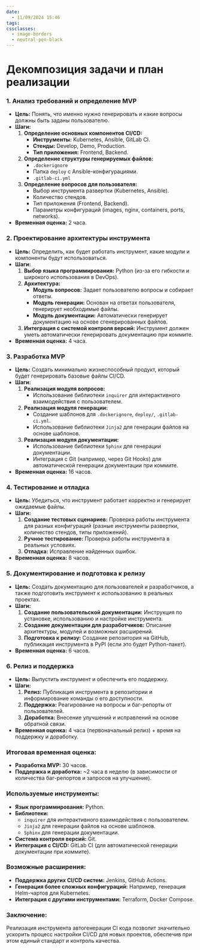 ```yaml
---
date:
  - 11/09/2024 15:46
tags: 
cssclasses:
  - image-borders
  - neutral-pen-black
---
```

# Декомпозиция задачи и план реализации

### 1. **Анализ требований и определение MVP**
   - **Цель:** Понять, что именно нужно генерировать и какие вопросы должны быть заданы пользователю.
   - **Шаги:**
     1. **Определение основных компонентов CI/CD:**
        - **Инструменты:** Kubernetes, Ansible, GitLab CI.
        - **Стенды:** Develop, Demo, Production.
        - **Тип приложения:** Frontend, Backend.
     2. **Определение структуры генерируемых файлов:**
        - `.dockerignore`
        - Папка `deploy` с Ansible-конфигурациями.
        - `.gitlab-ci.yml`
     3. **Определение вопросов для пользователя:**
        - Выбор инструмента развертки (Kubernetes, Ansible).
        - Количество стендов.
        - Тип приложения (Frontend, Backend).
        - Параметры конфигураций (images, nginx, containers, ports, networks).
   - **Временная оценка:** 2 часа.

### 2. **Проектирование архитектуры инструмента**
   - **Цель:** Определить, как будет работать инструмент, какие модули и компоненты будут использоваться.
   - **Шаги:**
     1. **Выбор языка программирования:** Python (из-за его гибкости и широкого использования в DevOps).
     2. **Архитектура:**
        - **Модуль вопросов:** Задает пользователю вопросы и собирает ответы.
        - **Модуль генерации:** Основан на ответах пользователя, генерирует необходимые файлы.
        - **Модуль документации:** Автоматически генерирует документацию на основе сгенерированных файлов.
     3. **Интеграция с системой контроля версий:** Инструмент должен уметь автоматически генерировать документацию при коммите.
   - **Временная оценка:** 4 часа.

### 3. **Разработка MVP**
   - **Цель:** Создать минимально жизнеспособный продукт, который будет генерировать базовые файлы CI/CD.
   - **Шаги:**
     1. **Реализация модуля вопросов:**
        - Использование библиотеки `inquirer` для интерактивного взаимодействия с пользователем.
     2. **Реализация модуля генерации:**
        - Создание шаблонов для `.dockerignore`, `deploy/`, `.gitlab-ci.yml`.
        - Использование библиотеки `Jinja2` для генерации файлов на основе шаблонов.
     3. **Реализация модуля документации:**
        - Использование библиотеки `Sphinx` для генерации документации.
        - Интеграция с Git (например, через Git Hooks) для автоматической генерации документации при коммите.
   - **Временная оценка:** 16 часов.

### 4. **Тестирование и отладка**
   - **Цель:** Убедиться, что инструмент работает корректно и генерирует ожидаемые файлы.
   - **Шаги:**
     1. **Создание тестовых сценариев:** Проверка работы инструмента для разных конфигураций (разные инструменты развертки, количество стендов, типы приложений).
     2. **Ручное тестирование:** Проверка работы инструмента в реальных условиях.
     3. **Отладка:** Исправление найденных ошибок.
   - **Временная оценка:** 8 часов.

### 5. **Документирование и подготовка к релизу**
   - **Цель:** Создать документацию для пользователей и разработчиков, а также подготовить инструмент к использованию в реальных проектах.
   - **Шаги:**
     1. **Создание пользовательской документации:** Инструкция по установке, использованию и настройке инструмента.
     2. **Создание документации для разработчиков:** Описание архитектуры, модулей и возможных расширений.
     3. **Подготовка к релизу:** Создание репозитория на GitHub, публикация инструмента в PyPI (если это будет Python-пакет).
   - **Временная оценка:** 6 часов.

### 6. **Релиз и поддержка**
   - **Цель:** Выпустить инструмент и обеспечить его поддержку.
   - **Шаги:**
     1. **Релиз:** Публикация инструмента в репозитории и информирование команды о его доступности.
     2. **Поддержка:** Реагирование на вопросы и баг-репорты от пользователей.
     3. **Доработка:** Внесение улучшений и исправлений на основе обратной связи.
   - **Временная оценка:** 4 часа (первоначальный релиз) + время на поддержку и доработку.

### **Итоговая временная оценка:**
- **Разработка MVP:** 30 часов.
- **Поддержка и доработка:** ~2 часа в неделю (в зависимости от количества баг-репортов и запросов на улучшение).

### **Используемые инструменты:**
- **Язык программирования:** Python.
- **Библиотеки:**
  - `inquirer` для интерактивного взаимодействия с пользователем.
  - `Jinja2` для генерации файлов на основе шаблонов.
  - `Sphinx` для генерации документации.
- **Система контроля версий:** Git.
- **Интеграция с CI/CD:** GitLab CI (для автоматической генерации документации при коммите).

### **Возможные расширения:**
- **Поддержка других CI/CD систем:** Jenkins, GitHub Actions.
- **Генерация более сложных конфигураций:** Например, генерация Helm-чартов для Kubernetes.
- **Интеграция с другими инструментами:** Terraform, Docker Compose.

### **Заключение:**
Реализация инструмента автогенерации CI кода позволит значительно ускорить процесс настройки CI/CD для новых проектов, обеспечив при этом единый стандарт и контроль качества.